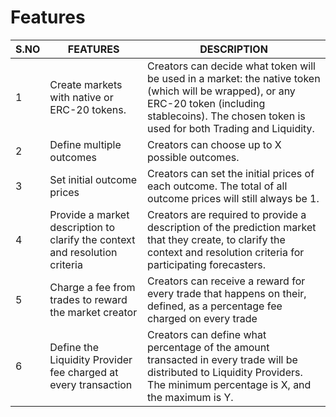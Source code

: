 # Features 

| S.NO | FEATURES| DESCRIPTION |
| -------- | -------- | -------- |
| 1 | Create markets with native or ERC-20 tokens.  | Creators can decide what token will be used in a market: the native token (which will be wrapped), or any ERC-20 token (including stablecoins). The chosen token is used for both Trading and Liquidity.  |
| 2  | Define multiple outcomes  | Creators can choose up to X possible outcomes.  |
| 3 | Set initial outcome prices  | Creators can set the initial prices of each outcome. The total of all outcome prices will still always be 1.  |
| 4  | Provide a market description to clarify the context and resolution criteria   | Creators are required to provide a description of the prediction market that they create, to clarify the context and resolution criteria for participating forecasters.  |
| 5 | Charge a fee from trades to reward the market creator   | Creators can receive a reward for every trade that happens on their, defined, as a percentage fee charged on every trade  |
| 6 | Define the Liquidity Provider fee charged at every transaction  | Creators can define what percentage of the amount transacted in every trade will be distributed to Liquidity Providers. The minimum percentage is X, and the maximum is Y.  |

